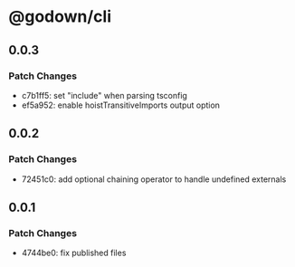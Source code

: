 # @godown/cli

## 0.0.3

### Patch Changes

- c7b1ff5: set "include" when parsing tsconfig
- ef5a952: enable hoistTransitiveImports output option

## 0.0.2

### Patch Changes

- 72451c0: add optional chaining operator to handle undefined externals

## 0.0.1

### Patch Changes

- 4744be0: fix published files
